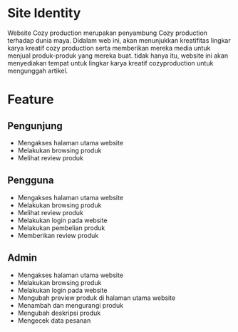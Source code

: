# Site Identity

Website Cozy production merupakan penyambung Cozy production terhadap dunia maya. Didalam web ini, akan menunjukkan kreatifitas lingkar karya kreatif cozy production serta memberikan mereka media untuk menjual produk-produk yang mereka buat. tidak hanya itu, website ini akan menyediakan tempat untuk lingkar karya kreatif cozyproduction untuk mengunggah artikel.

# Feature

## Pengunjung
- Mengakses halaman utama website
- Melakukan browsing produk
- Melihat review produk
## Pengguna
- Mengakses halaman utama website
- Melakukan browsing produk
- Melihat review produk
- Melakukan login pada website
- Melakukan pembelian produk
- Memberikan review produk
## Admin
- Mengakses halaman utama website
- Melakukan browsing produk
- Melakukan login pada website
- Mengubah preview produk di halaman utama website
- Menambah dan mengurangi produk
- Mengubah deskripsi produk
- Mengecek data pesanan